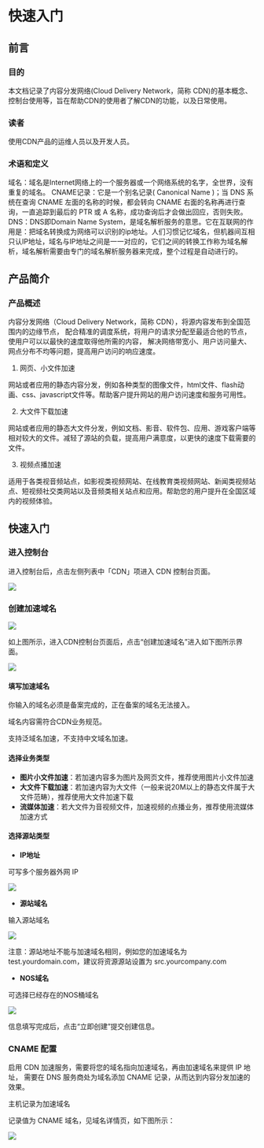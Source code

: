 # 快速入门

## 前言

### 目的

本文档记录了内容分发网络(Cloud Delivery Network，简称 CDN)的基本概念、控制台使用等，旨在帮助CDN的使用者了解CDN的功能，以及日常使用。

### 读者

使用CDN产品的运维人员以及开发人员。

### 术语和定义
域名：域名是Internet网络上的一个服务器或一个网络系统的名字，全世界，没有重复的域名。
CNAME记录：它是一个别名记录( Canonical Name )；当 DNS 系统在查询 CNAME 左面的名称的时候，都会转向 CNAME 右面的名称再进行查询，一直追踪到最后的 PTR 或 A 名称，成功查询后才会做出回应，否则失败。
DNS：DNS即Domain Name System，是域名解析服务的意思。它在互联网的作用是：把域名转换成为网络可以识别的ip地址。人们习惯记忆域名，但机器间互相只认IP地址，域名与IP地址之间是一一对应的，它们之间的转换工作称为域名解析，域名解析需要由专门的域名解析服务器来完成，整个过程是自动进行的。

## 产品简介

### 产品概述
内容分发网络（Cloud Delivery Network，简称 CDN），将源内容发布到全国范围内的边缘节点， 配合精准的调度系统，将用户的请求分配至最适合他的节点，使用户可以以最快的速度取得他所需的内容， 解决网络带宽小、用户访问量大、网点分布不均等问题，提高用户访问的响应速度。

1. 网页、小文件加速

网站或者应用的静态内容分发，例如各种类型的图像文件，html文件、flash动画、css、javascript文件等。帮助客户提升网站的用户访问速度和服务可用性。

2. 大文件下载加速

网站或者应用的静态大文件分发，例如文档、影音、软件包、应用、游戏客户端等相对较大的文件。减轻了源站的负载，提高用户满意度，以更快的速度下载需要的文件。

3. 视频点播加速

适用于各类视音频站点，如影视类视频网站、在线教育类视频网站、新闻类视频站点、短视频社交类网站以及音频类相关站点和应用。帮助您的用户提升在全国区域内的视频体验。

## 快速入门

### 进入控制台
进入控制台后，点击左侧列表中「CDN」项进入 CDN 控制台页面。

![](../image/CDN快速入门-进入控制台.png)

### 创建加速域名

![](../image/CDN快速入门-进入控制台.png)

如上图所示，进入CDN控制台页面后，点击“创建加速域名”进入如下图所示界面。

![](../image/CDN快速入门-创建加速域名2.png)

#### 填写加速域名
你输入的域名必须是备案完成的，正在备案的域名无法接入。

域名内容需符合CDN业务规范。

支持泛域名加速，不支持中文域名加速。

#### 选择业务类型
* **图片小文件加速**：若加速内容多为图片及网页文件，推荐使用图片小文件加速
* **大文件下载加速**：若加速内容为大文件（一般来说20M以上的静态文件属于大文件范畴），推荐使用大文件加速下载
* **流媒体加速**：若大文件为音视频文件，加速视频的点播业务，推荐使用流媒体加速方式

#### 选择源站类型
* **IP地址**

可写多个服务器外网 IP

![](../image/CDN快速入门-创建加速域名IP.png)

* **源站域名** 

输入源站域名

![](../image/CDN快速入门-创建加速域名域名.png)

注意：源站地址不能与加速域名相同，例如您的加速域名为 test.yourdomain.com，建议将资源源站设置为 src.yourcompany.com
* **NOS域名**

可选择已经存在的NOS桶域名

![](../image/CDN快速入门-创建加速域名NOS.png)

信息填写完成后，点击“立即创建”提交创建信息。

### CNAME 配置
启用 CDN 加速服务，需要将您的域名指向加速域名，再由加速域名来提供 IP 地址， 需要在 DNS 服务商处为域名添加 CNAME 记录，从而达到内容分发加速的效果。

主机记录为加速域名

记录值为 CNAME 域名，见域名详情页，如下图所示：

![](../image/CDN快速入门-CNAME域名.png)

